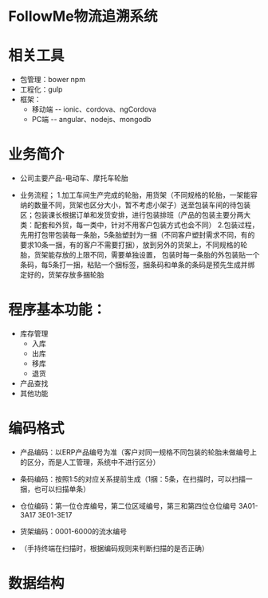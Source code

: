 # FollowMe物流追溯系统

# 相关工具
- 包管理：bower npm
- 工程化：gulp
- 框架：
  + 移动端 -- ionic、cordova、ngCordova
  + PC端   -- angular、nodejs、mongodb

# 业务简介

- 公司主要产品-电动车、摩托车轮胎

- 业务流程；
	1.加工车间生产完成的轮胎，用货架（不同规格的轮胎，一架能容纳的数量不同，货架也区分大小，暂不考虑小架子）送至包装车间的待包装区；包装课长根据订单和发货安排，进行包装排班（产品的包装主要分两大类：配套和外贸，每一类中，针对不用客户包装方式也会不同）
	2.包装过程，先用打包带包装每一条胎，5条胎塑封为一捆（不同客户塑封需求不同，有的要求10条一捆，有的客户不需要打捆），放到另外的货架上，不同规格的轮胎，货架能存放的上限不同，需要单独设置，
	包装时每一条胎的外包装贴一个条码，每5条打一捆，粘贴一个捆标签，捆条码和单条的条码是预先生成并绑定好的，货架存放多捆轮胎

# 程序基本功能：
  + 库存管理
    - 入库
    - 出库
    - 移库
    - 退货
  + 产品查找
  + 其他功能

# 编码格式
  
- 产品编码：以ERP产品编号为准（客户对同一规格不同包装的轮胎未做编号上的区分，而是人工管理，系统中不进行区分）
- 条码编码：按照1:5的对应关系提前生成（1捆：5条，在扫描时，可以扫描一捆，也可以扫描单条）
- 仓位编码：第一位仓库编号，第二位区域编号，第三和第四位仓位编号 3A01-3A17 3E01-3E17
- 货架编码：0001-6000的流水编号

- （手持终端在扫描时，根据编码规则来判断扫描的是否正确）

# 数据结构
  

